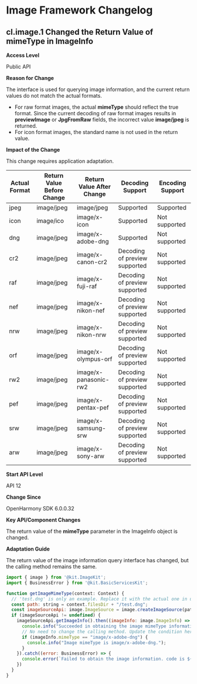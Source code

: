 # Image Framework Changelog

## cl.image.1 Changed the Return Value of mimeType in ImageInfo

**Access Level**

Public API

**Reason for Change**

The interface is used for querying image information, and the current return values do not match the actual formats.
- For raw format images, the actual **mimeType** should reflect the true format. Since the current decoding of raw format images results in **previewImage** or **JpgFromRaw** fields, the incorrect value **image/jpeg** is returned.
- For icon format images, the standard name is not used in the return value.

**Impact of the Change**

This change requires application adaptation.

| Actual Format| Return Value Before Change| Return Value After Change| Decoding Support|Encoding Support|
| --- | --- | --- | --- | --- |
|jpeg|image/jpeg|image/jpeg|Supported|Supported|
|icon|image/ico|image/x-icon|Supported|Not supported|
|dng|image/jpeg|image/x-adobe-dng|Supported|Not supported|
|cr2|image/jpeg|image/x-canon-cr2|Decoding of preview supported|Not supported|
|raf|image/jpeg|image/x-fuji-raf|Decoding of preview supported|Not supported|
|nef|image/jpeg|image/x-nikon-nef|Decoding of preview supported|Not supported|
|nrw|image/jpeg|image/x-nikon-nrw|Decoding of preview supported|Not supported|
|orf|image/jpeg|image/x-olympus-orf|Decoding of preview supported|Not supported|
|rw2|image/jpeg|image/x-panasonic-rw2|Decoding of preview supported|Not supported|
|pef|image/jpeg|image/x-pentax-pef|Decoding of preview supported|Not supported|
|srw|image/jpeg|image/x-samsung-srw|Decoding of preview supported|Not supported|
|arw|image/jpeg|image/x-sony-arw|Decoding of preview supported|Not supported|


**Start API Level**

API 12

**Change Since**

OpenHarmony SDK 6.0.0.32

**Key API/Component Changes**

The return value of the **mimeType** parameter in the ImageInfo object is changed.

**Adaptation Guide**

The return value of the image information query interface has changed, but the calling method remains the same.
```js
import { image } from '@kit.ImageKit';
import { BusinessError } from '@kit.BasicServicesKit';

function getImageMimeType(context: Context) {
  // 'test.dng' is only an example. Replace it with the actual one in use. Otherwise, the imageSource instance fails to be created, and subsequent operations cannot be performed.
  const path: string = context.filesDir + "/test.dng";
  const imageSourceApi: image.ImageSource = image.createImageSource(path);
  if (imageSourceApi != undefined) {
    imageSourceApi.getImageInfo().then((imageInfo: image.ImageInfo) => {
      console.info("Succeeded in obtaining the image mimeType information.");
      // No need to change the calling method. Update the condition here to match the new return value for actual raw formats.
      if (imageInfo.mimeType == "image/x-adobe-dng") {
        console.info("Image mimeType is image/x-adobe-dng.");
      }
    }).catch((error: BusinessError) => {
      console.error(`Failed to obtain the image information. code is ${error.code}, message is ${error.message}`);
    })
  }
}
```
